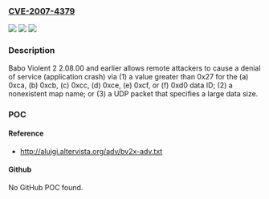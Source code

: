 ### [CVE-2007-4379](https://cve.mitre.org/cgi-bin/cvename.cgi?name=CVE-2007-4379)
![](https://img.shields.io/static/v1?label=Product&message=n%2Fa&color=blue)
![](https://img.shields.io/static/v1?label=Version&message=n%2Fa&color=blue)
![](https://img.shields.io/static/v1?label=Vulnerability&message=n%2Fa&color=brighgreen)

### Description

Babo Violent 2 2.08.00 and earlier allows remote attackers to cause a denial of service (application crash) via (1) a value greater than 0x27 for the (a) 0xca, (b) 0xcb, (c) 0xcc, (d) 0xce, (e) 0xcf, or (f) 0xd0 data ID; (2) a nonexistent map name; or (3) a UDP packet that specifies a large data size.

### POC

#### Reference
- http://aluigi.altervista.org/adv/bv2x-adv.txt

#### Github
No GitHub POC found.

